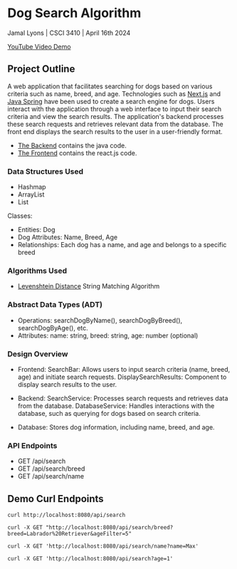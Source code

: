 # Dog Search Algorithm

Jamal Lyons | CSCI 3410 | April 16th 2024

[YouTube Video Demo](https://www.youtube.com/watch?v=-J3pPftuoGQ)

## Project Outline

A web application that facilitates searching for dogs based on various criteria such as name, breed, and age. Technologies such as
[Next.js](https://nextjs.org/docs) and [Java Spring](https://spring.io) have been used to create a search engine for dogs.
Users interact with the application through a web interface to input their search criteria and view the search results.
The application's backend processes these search requests and retrieves relevant data from the database. The front end
displays the search results to the user in a user-friendly format.

- [The Backend](./backend/search_engine/src/main/java/project/jamal/app/) contains the java code.
- [The Frontend](./frontend/) contains the react.js code.

### Data Structures Used

- Hashmap
- ArrayList
- List

Classes:

- Entities: Dog
- Dog Attributes: Name, Breed, Age
- Relationships: Each dog has a name, and age and belongs to a specific breed

### Algorithms Used

- [Levenshtein Distance](https://en.wikipedia.org/wiki/Levenshtein_distance) String Matching Algorithm

### Abstract Data Types (ADT)

- Operations: searchDogByName(), searchDogByBreed(), searchDogByAge(), etc.
- Attributes: name: string, breed: string, age: number (optional)

### Design Overview

- Frontend:
  SearchBar: Allows users to input search criteria (name, breed, age) and initiate search requests.
  DisplaySearchResults: Component to display search results to the user.

- Backend:
  SearchService: Processes search requests and retrieves data from the database.
  DatabaseService: Handles interactions with the database, such as querying for dogs based on search criteria.

- Database:
  Stores dog information, including name, breed, and age.

### API Endpoints

- GET /api/search
- GET /api/search/breed
- GET /api/search/name

## Demo Curl Endpoints

`curl http://localhost:8080/api/search`

`curl -X GET "http://localhost:8080/api/search/breed?breed=Labrador%20Retriever&ageFilter=5"`

`curl -X GET 'http://localhost:8080/api/search/name?name=Max'`

`curl -X GET 'http://localhost:8080/api/search?age=1'`
